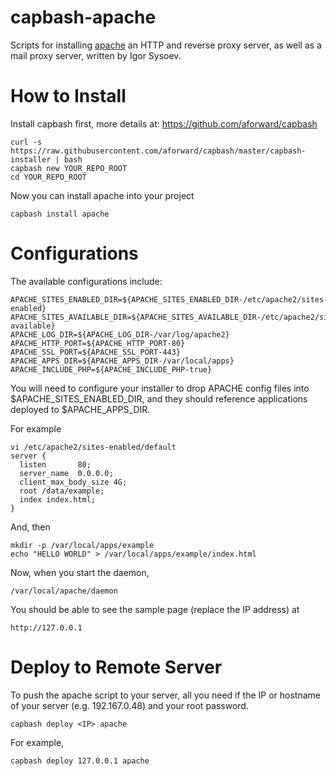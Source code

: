 capbash-apache
==============

Scripts for installing [apache](http://apache.org/) an HTTP and reverse proxy server, as well as a mail proxy server, written by Igor Sysoev.

# How to Install #

Install capbash first, more details at:
https://github.com/aforward/capbash

```
curl -s https://raw.githubusercontent.com/aforward/capbash/master/capbash-installer | bash
capbash new YOUR_REPO_ROOT
cd YOUR_REPO_ROOT
```

Now you can install apache into your project

```
capbash install apache
```

# Configurations #

The available configurations include:

```
APACHE_SITES_ENABLED_DIR=${APACHE_SITES_ENABLED_DIR-/etc/apache2/sites-enabled}
APACHE_SITES_AVAILABLE_DIR=${APACHE_SITES_AVAILABLE_DIR-/etc/apache2/sites-available}
APACHE_LOG_DIR=${APACHE_LOG_DIR-/var/log/apache2}
APACHE_HTTP_PORT=${APACHE_HTTP_PORT-80}
APACHE_SSL_PORT=${APACHE_SSL_PORT-443}
APACHE_APPS_DIR=${APACHE_APPS_DIR-/var/local/apps}
APACHE_INCLUDE_PHP=${APACHE_INCLUDE_PHP-true}
```

You will need to configure your installer to drop APACHE config files into $APACHE_SITES_ENABLED_DIR, and they should reference
applications deployed to $APACHE_APPS_DIR.

For example

```
vi /etc/apache2/sites-enabled/default
server {
  listen       80;
  server_name  0.0.0.0;
  client_max_body_size 4G;
  root /data/example;
  index index.html;
}
```

And, then

```
mkdir -p /var/local/apps/example
echo "HELLO WORLD" > /var/local/apps/example/index.html
```

Now, when you start the daemon,

```
/var/local/apache/daemon
```

You should be able to see the sample page (replace the IP address) at

```
http://127.0.0.1
```


# Deploy to Remote Server #

To push the apache script to your server, all you need if the IP or hostname of your server (e.g. 192.167.0.48) and your root password.

```
capbash deploy <IP> apache
```

For example,

```
capbash deploy 127.0.0.1 apache
```
